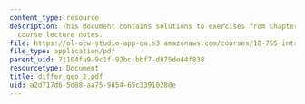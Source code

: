 ```yaml
---
content_type: resource
description: This document contains solutions to exercises from Chapter II of the
  course lecture notes.
file: https://ol-ocw-studio-app-qa.s3.amazonaws.com/courses/18-755-introduction-to-lie-groups-fall-2004/a2d717d65d88aa75985465c33910280e_differ_geo_2.pdf
file_type: application/pdf
parent_uid: 71104fa9-9c1f-92bc-bbf7-d875de44f838
resourcetype: Document
title: differ_geo_2.pdf
uid: a2d717d6-5d88-aa75-9854-65c33910280e
---
```

